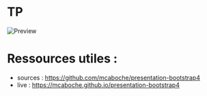 # TP

![Preview](/presentation-bootstrap4/ressources/preview.png)


# Ressources utiles :
- sources : https://github.com/mcaboche/presentation-bootstrap4
- live : https://mcaboche.github.io/presentation-bootstrap4
